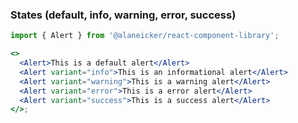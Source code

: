 ### States (default, info, warning, error, success)

```jsx
import { Alert } from '@alaneicker/react-component-library';

<>
  <Alert>This is a default alert</Alert>
  <Alert variant="info">This is an informational alert</Alert>
  <Alert variant="warning">This is a warning alert</Alert>
  <Alert variant="error">This is a error alert</Alert>
  <Alert variant="success">This is a success alert</Alert>
</>;
```
